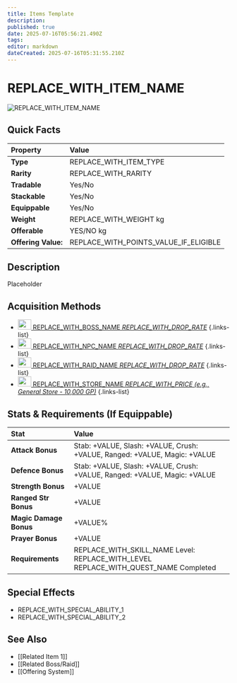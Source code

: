 ```yaml
---
title: Items Template
description: 
published: true
date: 2025-07-16T05:56:21.490Z
tags: 
editor: markdown
dateCreated: 2025-07-16T05:31:55.210Z
---
```


# REPLACE_WITH_ITEM_NAME

<!-- Item Image: Upload to Wiki.js and link here -->
![REPLACE_WITH_ITEM_NAME](REPLACE_WITH_IMAGE_URL_OR_PATH)

## Quick Facts
| Property      | Value                                     |
| :------------ | :---------------------------------------- |
| **Type** | REPLACE_WITH_ITEM_TYPE                    |
| **Rarity** | REPLACE_WITH_RARITY                       |
| **Tradable** | Yes/No                                    |
| **Stackable** | Yes/No                                    |
| **Equippable**| Yes/No                                    |
| **Weight** | REPLACE_WITH_WEIGHT kg                    |
| **Offerable** | YES/NO kg                    |
|**Offering Value:** | REPLACE_WITH_POINTS_VALUE_IF_ELIGIBLE |

## Description
Placeholder

## Acquisition Methods
- [<img class="boss" src="https://oldschool.runescape.wiki/images/Vorkath%27s_head.png?b7686" width="30" height="23"> REPLACE_WITH_BOSS_NAME *REPLACE_WITH_DROP_RATE*](/bosses/REPLACE_WITH_BOSS_NAME)
{.links-list}
- [<img class="npcs" src="https://oldschool.runescape.wiki/images/Stuffed_abyssal_head.png?e2ce1" width="30" height="23"> REPLACE_WITH_NPC_NAME *REPLACE_WITH_DROP_RATE*](/npcs/REPLACE_WITH_NPC_NAME)
{.links-list}
- [<img class="raids" src="https://oldschool.runescape.wiki/images/Olmlet.png?d8722" width="30" height="23"> REPLACE_WITH_RAID_NAME *REPLACE_WITH_DROP_RATE*](/raids/REPLACE_WITH_RAID_NAME)
{.links-list}
- [<img class="stores" src="https://oldschool.runescape.wiki/images/Clockwork.png?09bb0" width="30" height="23"> REPLACE_WITH_STORE_NAME *REPLACE_WITH_PRICE (e.g., General Store - 10,000 GP)*](/stores/REPLACE_WITH_STORE_NAME)
{.links-list}

## Stats & Requirements (If Equippable)
| Stat             | Value                                 |
| :--------------- | :------------------------------------ |
| **Attack Bonus** | Stab: +VALUE, Slash: +VALUE, Crush: +VALUE, Ranged: +VALUE, Magic: +VALUE |
| **Defence Bonus**| Stab: +VALUE, Slash: +VALUE, Crush: +VALUE, Ranged: +VALUE, Magic: +VALUE |
| **Strength Bonus**| +VALUE                               |
| **Ranged Str Bonus**| +VALUE                             |
| **Magic Damage Bonus**| +VALUE%                          |
| **Prayer Bonus** | +VALUE                                |
| **Requirements** | REPLACE_WITH_SKILL_NAME Level: REPLACE_WITH_LEVEL<br>REPLACE_WITH_QUEST_NAME Completed |


## Special Effects
* REPLACE_WITH_SPECIAL_ABILITY_1
* REPLACE_WITH_SPECIAL_ABILITY_2

## See Also
* [[Related Item 1]]
* [[Related Boss/Raid]]
* [[Offering System]]